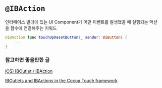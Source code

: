 # `@IBAction`
인터페이스 빌더에 있는 UI Component가 어떤 이벤트를 발생했을 때 실행되는 액션을 함수에 연결해주는 키워드

```swift
@IBAction func touchUpResetButton(_ sender: UIButton) {
    ...
}
```

### 참고하면 좋을만한 글
[iOS) IBOutlet / IBAction](https://o-o-wl.tistory.com/45)

[IBOutlets and IBActions in the Cocoa Touch framework](https://medium.com/@JanlCodes/iboutlets-and-ibactions-in-the-cocoa-touch-framework-dfcc9d6c77b2)